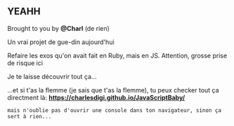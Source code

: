 ## YEAHH
Brought to you by **@Charl** (de rien)

Un vrai projet de gue-din aujourd'hui

Refaire les exos qu'on avait fait en Ruby, mais en JS. Attention, grosse prise de risque ici

Je te laisse découvrir tout ça...

...et si t'as la flemme (je sais que t'as la flemme), tu peux checker tout ça directment là:
**https://charlesdigi.github.io/JavaScriptBaby/**

`mais n'oublie pas d'ouvrir une console dans ton navigateur, sinon ça sert à rien...`